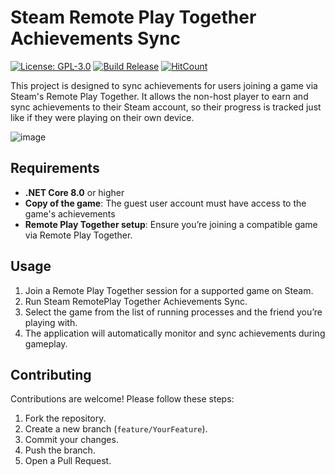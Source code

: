 # Steam Remote Play Together Achievements Sync

[![License: GPL-3.0](https://img.shields.io/github/license/rtm516/RemotePlayTogetherSync)](LICENSE)
[![Build Release](https://github.com/rtm516/RemotePlayTogetherSync/actions/workflows/release.yml/badge.svg)](https://github.com/rtm516/RemotePlayTogetherSync/releases)
[![HitCount](https://hits.dwyl.com/rtm516/RemotePlayTogetherSync.svg?style=flat)](http://hits.dwyl.com/rtm516/RemotePlayTogetherSync)

This project is designed to sync achievements for users joining a game via Steam's Remote Play Together. It allows the non-host player to earn and sync achievements to their Steam account, so their progress is tracked just like if they were playing on their own device.

![image](https://github.com/user-attachments/assets/2c05ef75-c4d3-4fc3-974e-1fc757c8d768)

## Requirements

- **.NET Core 8.0** or higher
- **Copy of the game**: The guest user account must have access to the game's achievements
- **Remote Play Together setup**: Ensure you’re joining a compatible game via Remote Play Together.

## Usage

1. Join a Remote Play Together session for a supported game on Steam.
2. Run Steam RemotePlay Together Achievements Sync.
3. Select the game from the list of running processes and the friend you’re playing with.
4. The application will automatically monitor and sync achievements during gameplay.

## Contributing

Contributions are welcome! Please follow these steps:

1. Fork the repository.
2. Create a new branch (`feature/YourFeature`).
3. Commit your changes.
4. Push the branch.
5. Open a Pull Request.
